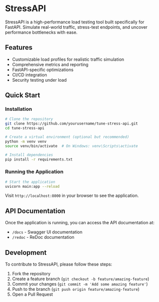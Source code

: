 # StressAPI
StressAPI is a high-performance load testing tool built specifically for FastAPI. Simulate real-world traffic, stress-test endpoints, and uncover performance bottlenecks with ease.

## Features
- Customizable load profiles for realistic traffic simulation
- Comprehensive metrics and reporting
- FastAPI-specific optimizations
- CI/CD integration
- Security testing under load

## Quick Start

### Installation

```bash
# Clone the repository
git clone https://github.com/yourusername/tune-stress-api.git
cd tune-stress-api

# Create a virtual environment (optional but recommended)
python -m venv venv
source venv/bin/activate  # On Windows: venv\Scripts\activate

# Install dependencies
pip install -r requirements.txt
```

### Running the Application

```bash
# Start the application
uvicorn main:app --reload
```

Visit `http://localhost:8000` in your browser to see the application.

## API Documentation

Once the application is running, you can access the API documentation at:
- `/docs` - Swagger UI documentation
- `/redoc` - ReDoc documentation

## Development

To contribute to StressAPI, please follow these steps:

1. Fork the repository
2. Create a feature branch (`git checkout -b feature/amazing-feature`)
3. Commit your changes (`git commit -m 'Add some amazing feature'`)
4. Push to the branch (`git push origin feature/amazing-feature`)
5. Open a Pull Request
